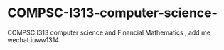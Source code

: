 # COMPSC-I313-computer-science-
COMPSC I313 computer  science  and Financial Mathematics , add me wechat iuww1314
